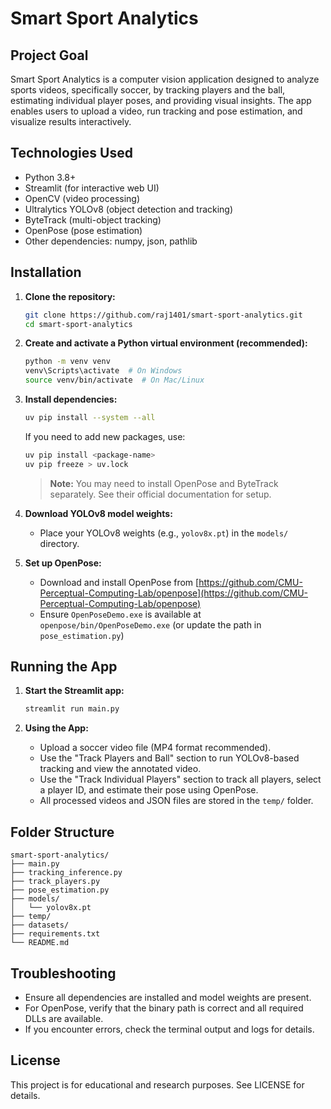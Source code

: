 # Smart Sport Analytics

## Project Goal
Smart Sport Analytics is a computer vision application designed to analyze sports videos, specifically soccer, by tracking players and the ball, estimating individual player poses, and providing visual insights. The app enables users to upload a video, run tracking and pose estimation, and visualize results interactively.

## Technologies Used
- Python 3.8+
- Streamlit (for interactive web UI)
- OpenCV (video processing)
- Ultralytics YOLOv8 (object detection and tracking)
- ByteTrack (multi-object tracking)
- OpenPose (pose estimation)
- Other dependencies: numpy, json, pathlib

## Installation

1. **Clone the repository:**
   ```bash
   git clone https://github.com/raj1401/smart-sport-analytics.git
   cd smart-sport-analytics
   ```

2. **Create and activate a Python virtual environment (recommended):**
   ```bash
   python -m venv venv
   venv\Scripts\activate  # On Windows
   source venv/bin/activate  # On Mac/Linux
   ```

3. **Install dependencies:**
   ```bash
   uv pip install --system --all
   ```
   If you need to add new packages, use:
   ```bash
   uv pip install <package-name>
   uv pip freeze > uv.lock
   ```
   > **Note:** You may need to install OpenPose and ByteTrack separately. See their official documentation for setup.

4. **Download YOLOv8 model weights:**
   - Place your YOLOv8 weights (e.g., `yolov8x.pt`) in the `models/` directory.

5. **Set up OpenPose:**
   - Download and install OpenPose from [https://github.com/CMU-Perceptual-Computing-Lab/openpose](https://github.com/CMU-Perceptual-Computing-Lab/openpose)
   - Ensure `OpenPoseDemo.exe` is available at `openpose/bin/OpenPoseDemo.exe` (or update the path in `pose_estimation.py`)

## Running the App

1. **Start the Streamlit app:**
   ```bash
   streamlit run main.py
   ```

2. **Using the App:**
   - Upload a soccer video file (MP4 format recommended).
   - Use the "Track Players and Ball" section to run YOLOv8-based tracking and view the annotated video.
   - Use the "Track Individual Players" section to track all players, select a player ID, and estimate their pose using OpenPose.
   - All processed videos and JSON files are stored in the `temp/` folder.

## Folder Structure
```
smart-sport-analytics/
├── main.py
├── tracking_inference.py
├── track_players.py
├── pose_estimation.py
├── models/
│   └── yolov8x.pt
├── temp/
├── datasets/
├── requirements.txt
└── README.md
```

## Troubleshooting
- Ensure all dependencies are installed and model weights are present.
- For OpenPose, verify that the binary path is correct and all required DLLs are available.
- If you encounter errors, check the terminal output and logs for details.

## License
This project is for educational and research purposes. See LICENSE for details.

